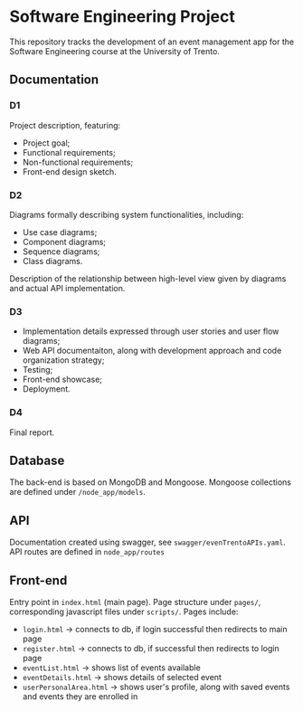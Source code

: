 # Software Engineering Project

This repository tracks the development of an event management app for the
Software Engineering course at the University of Trento.

## Documentation

### D1

Project description, featuring:

-   Project goal;
-   Functional requirements;
-   Non-functional requirements;
-   Front-end design sketch.

### D2

Diagrams formally describing system functionalities, including:

-   Use case diagrams;
-   Component diagrams;
-   Sequence diagrams;
-   Class diagrams.

Description of the relationship between high-level view given by
diagrams and actual API implementation.

### D3

-   Implementation details expressed through user stories and user flow diagrams;
-   Web API documentaiton, along with development approach and code organization strategy;
-   Testing;
-   Front-end showcase;
-   Deployment.

### D4

Final report.

## Database

The back-end is based on MongoDB and Mongoose. Mongoose collections are defined under `/node_app/models`.

## API

Documentation created using swagger, see `swagger/evenTrentoAPIs.yaml`. API routes are defined in `node_app/routes`

## Front-end

Entry point in `index.html` (main page). Page structure under `pages/`, corresponding javascript
files under `scripts/`. Pages include:

-   `login.html` &rarr; connects to db, if login successful then redirects to main page
-   `register.html` &rarr; connects to db, if successful then redirects to login page
-   `eventList.html` &rarr; shows list of events available
-   `eventDetails.html` &rarr; shows details of selected event
-   `userPersonalArea.html` &rarr; shows user's profile, along with saved events and events
    they are enrolled in
